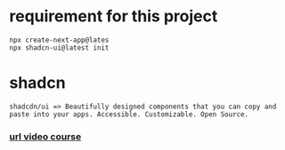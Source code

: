 # requirement for this project
```
npx create-next-app@lates
npx shadcn-ui@latest init
```
# shadcn
```
shadcdn/ui => Beautifully designed components that you can copy and paste into your apps. Accessible. Customizable. Open Source.

```
### [url video course](https://www.youtube.com/watch?v=zgGhzuBZOQg&t=3758s)

